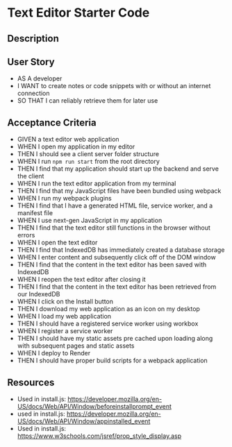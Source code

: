 # Text Editor Starter Code

## Description 

## User Story
- AS A developer
- I WANT to create notes or code snippets with or without an internet connection
- SO THAT I can reliably retrieve them for later use

## Acceptance Criteria 
- GIVEN a text editor web application
- WHEN I open my application in my editor
- THEN I should see a client server folder structure
- WHEN I run `npm run start` from the root directory
- THEN I find that my application should start up the backend and serve the client
- WHEN I run the text editor application from my terminal
- THEN I find that my JavaScript files have been bundled using webpack
- WHEN I run my webpack plugins
- THEN I find that I have a generated HTML file, service worker, and a manifest file
- WHEN I use next-gen JavaScript in my application
- THEN I find that the text editor still functions in the browser without errors
- WHEN I open the text editor
- THEN I find that IndexedDB has immediately created a database storage
- WHEN I enter content and subsequently click off of the DOM window
- THEN I find that the content in the text editor has been saved with IndexedDB
- WHEN I reopen the text editor after closing it
- THEN I find that the content in the text editor has been retrieved from our IndexedDB
- WHEN I click on the Install button
- THEN I download my web application as an icon on my desktop
- WHEN I load my web application
- THEN I should have a registered service worker using workbox
- WHEN I register a service worker
- THEN I should have my static assets pre cached upon loading along with subsequent pages and static assets
- WHEN I deploy to Render
- THEN I should have proper build scripts for a webpack application

## Resources 
- Used in install.js: https://developer.mozilla.org/en-US/docs/Web/API/Window/beforeinstallprompt_event 
- used in install.js: https://developer.mozilla.org/en-US/docs/Web/API/Window/appinstalled_event 
- Used in install.js: https://www.w3schools.com/jsref/prop_style_display.asp 